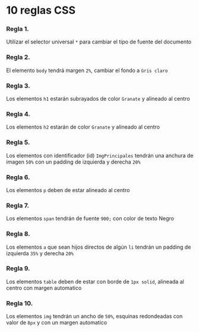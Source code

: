 # 10 reglas CSS
### Regla 1. 

Utilizar el selector universal `*` para cambiar el tipo de fuente del documento

### Regla 2. 
El elemento `body` tendrá margen `2%`, cambiar el fondo a `Gris claro`
    
### Regla 3. 
Los elementos `h1` estarán subrayados de color `Granate` y alineado al centro

### Regla 4. 
Los elementos `h2` estarán de color `Granate` y alineado al centro

### Regla 5. 
Los elementos con identificador (id) `ImgPrincipales` tendrán una anchura de imagen `50%` con un padding de izquierda y derecha `20%`
    
### Regla 6. 
Los elementos `p` deben de estar alineado al centro
    
### Regla 7. 
Los elementos `span` tendrán de fuente `900;` con color de texto Negro
    
### Regla 8. 
Los elementos `a` que sean hijos directos de algún `li` tendrán un padding de izquierda `35%` y derecha `20%`
    
### Regla 9. 
Los elementos `table` deben de estar con borde de `1px solid`, alineada al centro con margen automatico
    
### Regla 10. 
Los elementos `img` tendrán un ancho de `50%`, esquinas redondeadas con valor de `8px` y con un margen automatico 
